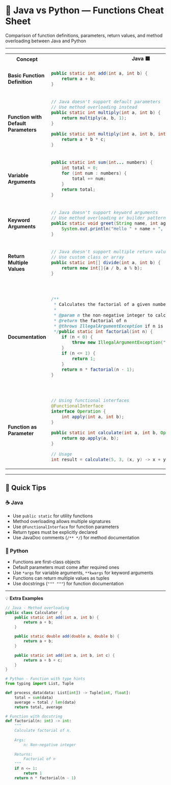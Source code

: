 # 🔧 Java vs Python — Functions Cheat Sheet

Comparison of function definitions, parameters, return values, and method overloading between Java and Python

---

<table>
<tr>
<th>Concept</th>
<th>Java 🟦</th>
<th>Python 🐍</th>
</tr>
<tr>
<td><strong>Basic Function Definition</strong></td>
<td>

```java
public static int add(int a, int b) {
    return a + b;
}
```

</td>
<td>

```python
def add(a, b):
    return a + b
```

</td>
</tr>
<tr>
<td><strong>Function with Default Parameters</strong></td>
<td>

```java
// Java doesn't support default parameters
// Use method overloading instead
public static int multiply(int a, int b) {
    return multiply(a, b, 1);
}

public static int multiply(int a, int b, int c) {
    return a * b * c;
}
```

</td>
<td>

```python
def multiply(a, b, c=1):
    return a * b * c
```

</td>
</tr>
<tr>
<td><strong>Variable Arguments</strong></td>
<td>

```java
public static int sum(int... numbers) {
    int total = 0;
    for (int num : numbers) {
        total += num;
    }
    return total;
}
```

</td>
<td>

```python
def sum(*numbers):
    return sum(numbers)
```

</td>
</tr>
<tr>
<td><strong>Keyword Arguments</strong></td>
<td>

```java
// Java doesn't support keyword arguments
// Use method overloading or builder pattern
public static void greet(String name, int age) {
    System.out.println("Hello " + name + ", age " + age);
}
```

</td>
<td>

```python
def greet(name, age):
    print(f"Hello {name}, age {age}")

# Can be called with keyword arguments
greet(age=25, name="Alice")
```

</td>
</tr>
<tr>
<td><strong>Return Multiple Values</strong></td>
<td>

```java
// Java doesn't support multiple return values
// Use custom class or array
public static int[] divide(int a, int b) {
    return new int[]{a / b, a % b};
}
```

</td>
<td>

```python
def divide(a, b):
    return a // b, a % b

# Unpacking
quotient, remainder = divide(10, 3)
```

</td>
</tr>
<tr>
<td><strong>Documentation</strong></td>
<td>

```java
/**
 * Calculates the factorial of a given number.
 * 
 * @param n the non-negative integer to calculate factorial for
 * @return the factorial of n
 * @throws IllegalArgumentException if n is negative
 */public static int factorial(int n) {
    if (n < 0) {
        throw new IllegalArgumentException("n must be non-negative");
    }
    if (n <= 1) {
        return 1;
    }
    return n * factorial(n - 1);
}
```

</td>
<td>

```python
def factorial(n: int) -> int:
    """
    Calculate factorial of n.
    
    Args:
        n: Non-negative integer
        
    Returns:
        Factorial of n
        
    Raises:
        ValueError: If n is negative
    """
    if n < 0:
        raise ValueError("n must be non-negative")
    if n <= 1:
        return 1
    return n * factorial(n - 1)
```

</td>
</tr>
<tr>
<td><strong>Function as Parameter</strong></td>
<td>

```java
// Using functional interfaces
@FunctionalInterface
interface Operation {
    int apply(int a, int b);
}

public static int calculate(int a, int b, Operation op) {
    return op.apply(a, b);
}

// Usage
int result = calculate(5, 3, (x, y) -> x + y);
```

</td>
<td>

```python
def calculate(a, b, operation):
    return operation(a, b)

# Usage
result = calculate(5, 3, lambda x, y: x + y)
```

</td>
</tr>
</table>

---

## 🧩 Quick Tips

### ☕ Java
- Use `public static` for utility functions
- Method overloading allows multiple signatures
- Use `@FunctionalInterface` for function parameters
- Return types must be explicitly declared
- Use JavaDoc comments (`/** */`) for method documentation

### 🐍 Python
- Functions are first-class objects
- Default parameters must come after required ones
- Use `*args` for variable arguments, `**kwargs` for keyword arguments
- Functions can return multiple values as tuples
- Use docstrings (`""" """`) for function documentation

---

💡 **Extra Examples**

```java
// Java - Method overloading
public class Calculator {
    public static int add(int a, int b) {
        return a + b;
    }
    
    public static double add(double a, double b) {
        return a + b;
    }
    
    public static int add(int a, int b, int c) {
        return a + b + c;
    }
}
```

```python
# Python - Function with type hints
from typing import List, Tuple

def process_data(data: List[int]) -> Tuple[int, float]:
    total = sum(data)
    average = total / len(data)
    return total, average

# Function with docstring
def factorial(n: int) -> int:
    """
    Calculate factorial of n.
    
    Args:
        n: Non-negative integer
        
    Returns:
        Factorial of n
    """
    if n <= 1:
        return 1
    return n * factorial(n - 1)
```
